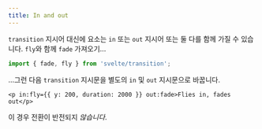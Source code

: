 ```yaml
---
title: In and out
---
```


`transition` 지시어 대신에 요소는 `in` 또는 `out` 지시어 또는 둘 다를 함께 가질 수 있습니다. `fly`와 함께 `fade` 가져오기...

```js
import { fade, fly } from 'svelte/transition';
```

...그런 다음 `transition` 지시문을 별도의 `in` 및 `out` 지시문으로 바꿉니다.

```svelte
<p in:fly={{ y: 200, duration: 2000 }} out:fade>Flies in, fades out</p>
```

이 경우 전환이 반전되지 *않습니다*.
